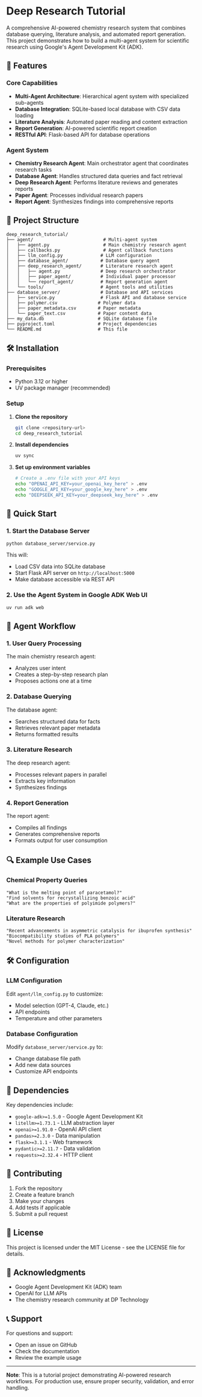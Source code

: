 # Deep Research Tutorial

A comprehensive AI-powered chemistry research system that combines database querying, literature analysis, and automated report generation. This project demonstrates how to build a multi-agent system for scientific research using Google's Agent Development Kit (ADK).

## 🚀 Features

### Core Capabilities
- **Multi-Agent Architecture**: Hierarchical agent system with specialized sub-agents
- **Database Integration**: SQLite-based local database with CSV data loading
- **Literature Analysis**: Automated paper reading and content extraction
- **Report Generation**: AI-powered scientific report creation
- **RESTful API**: Flask-based API for database operations

### Agent System
- **Chemistry Research Agent**: Main orchestrator agent that coordinates research tasks
- **Database Agent**: Handles structured data queries and fact retrieval
- **Deep Research Agent**: Performs literature reviews and generates reports
- **Paper Agent**: Processes individual research papers
- **Report Agent**: Synthesizes findings into comprehensive reports

## 📁 Project Structure

```
deep_research_tutorial/
├── agent/                          # Multi-agent system
│   ├── agent.py                    # Main chemistry research agent
│   ├── callbacks.py                # Agent callback functions
│   ├── llm_config.py              # LLM configuration
│   ├── database_agent/            # Database query agent
│   ├── deep_research_agent/       # Literature research agent
│   │   ├── agent.py               # Deep research orchestrator
│   │   ├── paper_agent/           # Individual paper processor
│   │   └── report_agent/          # Report generation agent
│   └── tools/                     # Agent tools and utilities
├── database_server/               # Database and API services
│   ├── service.py                 # Flask API and database service
│   ├── polymer.csv               # Polymer data
│   ├── paper_metadata.csv        # Paper metadata
│   └── paper_text.csv            # Paper content data
├── my_data.db                    # SQLite database file
├── pyproject.toml                # Project dependencies
└── README.md                     # This file
```

## 🛠️ Installation

### Prerequisites
- Python 3.12 or higher
- UV package manager (recommended)

### Setup

1. **Clone the repository**
   ```bash
   git clone <repository-url>
   cd deep_research_tutorial
   ```

2. **Install dependencies**
   ```bash
   uv sync
   ```

3. **Set up environment variables**
   ```bash
   # Create a .env file with your API keys
   echo "OPENAI_API_KEY=your_openai_key_here" > .env
   echo "GOOGLE_API_KEY=your_google_key_here" > .env
   echo "DEEPSEEK_API_KEY=your_deepseek_key_here" > .env
   ```

## 🚀 Quick Start

### 1. Start the Database Server

```bash
python database_server/service.py
```

This will:
- Load CSV data into SQLite database
- Start Flask API server on `http://localhost:5000`
- Make database accessible via REST API

### 2. Use the Agent System in Google ADK Web UI

```bash
uv run adk web
```

## 🤖 Agent Workflow

### 1. User Query Processing
The main chemistry research agent:
- Analyzes user intent
- Creates a step-by-step research plan
- Proposes actions one at a time

### 2. Database Querying
The database agent:
- Searches structured data for facts
- Retrieves relevant paper metadata
- Returns formatted results

### 3. Literature Research
The deep research agent:
- Processes relevant papers in parallel
- Extracts key information
- Synthesizes findings

### 4. Report Generation
The report agent:
- Compiles all findings
- Generates comprehensive reports
- Formats output for user consumption

## 🔍 Example Use Cases

### Chemical Property Queries
```
"What is the melting point of paracetamol?"
"Find solvents for recrystallizing benzoic acid"
"What are the properties of polyimide polymers?"
```

### Literature Research
```
"Recent advancements in asymmetric catalysis for ibuprofen synthesis"
"Biocompatibility studies of PLA polymers"
"Novel methods for polymer characterization"
```

## 🛠️ Configuration

### LLM Configuration
Edit `agent/llm_config.py` to customize:
- Model selection (GPT-4, Claude, etc.)
- API endpoints
- Temperature and other parameters

### Database Configuration
Modify `database_server/service.py` to:
- Change database file path
- Add new data sources
- Customize API endpoints

## 📝 Dependencies

Key dependencies include:
- `google-adk>=1.5.0` - Google Agent Development Kit
- `litellm>=1.73.1` - LLM abstraction layer
- `openai>=1.91.0` - OpenAI API client
- `pandas>=2.3.0` - Data manipulation
- `flask>=3.1.1` - Web framework
- `pydantic>=2.11.7` - Data validation
- `requests>=2.32.4` - HTTP client

## 🤝 Contributing

1. Fork the repository
2. Create a feature branch
3. Make your changes
4. Add tests if applicable
5. Submit a pull request

## 📄 License

This project is licensed under the MIT License - see the LICENSE file for details.

## 🙏 Acknowledgments

- Google Agent Development Kit (ADK) team
- OpenAI for LLM APIs
- The chemistry research community at DP Technology

## 📞 Support

For questions and support:
- Open an issue on GitHub
- Check the documentation
- Review the example usage

---

**Note**: This is a tutorial project demonstrating AI-powered research workflows. For production use, ensure proper security, validation, and error handling.
